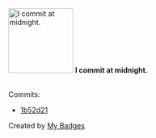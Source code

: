 <img src="https://github.com/my-badges/my-badges/blob/master/src/all-badges/time-of-commit/midnight-commits.png?raw=true" alt="I commit at midnight." title="I commit at midnight." width="128">
<strong>I commit at midnight.</strong>
<br><br>

Commits:

- <a href="https://github.com/AfzalSabbir/vue3-tests/commit/1b52d219aec0ac578bd3f27e4ca2d32a24c57a10">1b52d21</a>


Created by <a href="https://github.com/my-badges/my-badges">My Badges</a>